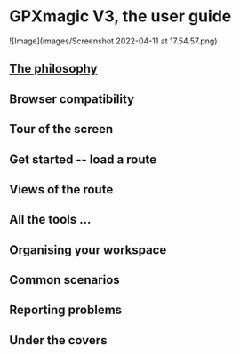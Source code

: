 # GPXmagic V3, the user guide

![Image](images/Screenshot 2022-04-11 at 17.54.57.png)

## [The philosophy](philosophy.md)

## Browser compatibility

## Tour of the screen

## Get started -- load a route

## Views of the route

## All the tools ...

## Organising your workspace

## Common scenarios

## Reporting problems

## Under the covers
